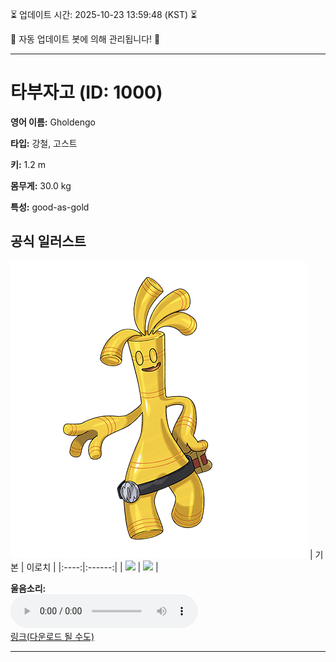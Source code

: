 
⏳ 업데이트 시간: 2025-10-23 13:59:48 (KST) ⏳

🤖 자동 업데이트 봇에 의해 관리됩니다! 🤖

---

# 타부자고 (ID: 1000)
**영어 이름:** Gholdengo

**타입:** 강철, 고스트

**키:** 1.2 m

**몸무게:** 30.0 kg

**특성:** good-as-gold

## 공식 일러스트
![](https://raw.githubusercontent.com/PokeAPI/sprites/master/sprites/pokemon/other/official-artwork/1000.png)
| 기본 | 이로치 |
|:----:|:------:|
| <img src="http://play.pokemonshowdown.com/sprites/ani/gholdengo.gif" width="200"> | <img src="http://play.pokemonshowdown.com/sprites/ani-shiny/gholdengo.gif" width="200"> |

**울음소리:**<br><audio controls src="https://raw.githubusercontent.com/PokeAPI/cries/main/cries/pokemon/latest/1000.ogg"></audio><br> [링크(다운로드 될 수도)](https://raw.githubusercontent.com/PokeAPI/cries/main/cries/pokemon/latest/1000.ogg)


---
